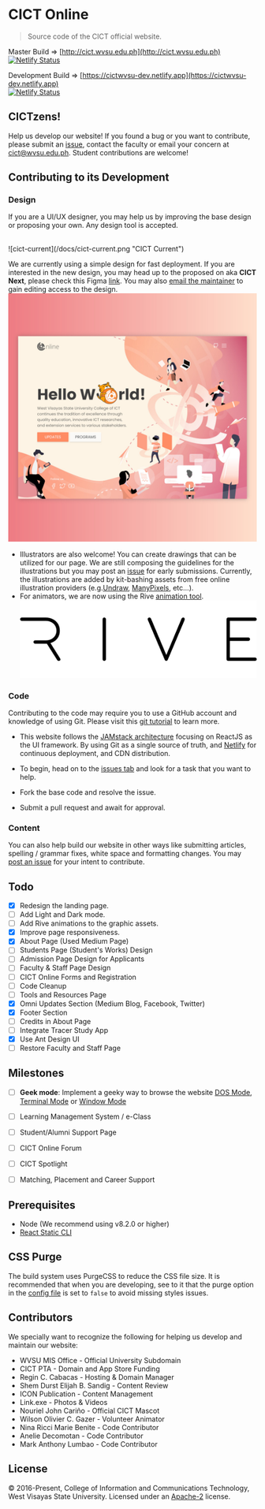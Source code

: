 # CICT Online
> Source code of the CICT official website.


Master Build => [http://cict.wvsu.edu.ph](http://cict.wvsu.edu.ph)<br />
[![Netlify Status](https://api.netlify.com/api/v1/badges/b654c94e-08a6-4b79-b443-7837581b1d8d/deploy-status)](https://app.netlify.com/sites/cictwvsu/deploys)

Development Build => [https://cictwvsu-dev.netlify.app](https://cictwvsu-dev.netlify.app)
<br />
[![Netlify Status](https://api.netlify.com/api/v1/badges/b654c94e-08a6-4b79-b443-7837581b1d8d/deploy-status)](https://app.netlify.com/sites/cictwvsu-dev/deploys)


## CICTzens!
Help us develop our website! If you found a bug or you want to contribute, please submit an [issue](https://help.github.com/articles/creating-an-issue/), contact the faculty or email your concern at [cict@wvsu.edu.ph](mailto:cict@wvsu.edu.ph). Student contributions are welcome!

## Contributing to its Development

### Design
If you are a UI/UX designer, you may help us by improving the base design or proposing your own. Any design tool is accepted. 

<br />
![cict-current](/docs/cict-current.png "CICT Current")

We are currently using a simple design for fast deployment. If you are interested in the new design, you may head up to the proposed on aka **CICT Next**, please check this Figma [link](https://www.figma.com/file/vgB1dLsVDOISTApGFk50qs/CICT-Next?node-id=0%3A1). You may also [email the maintainer](mailto:mjsolidarios@wvsu.edu.ph) to gain editing access to the design.
<br />
![cict-next](/docs/cict-next.jpg "CICT Next")

* Illustrators are also welcome! You can create drawings that can be utilized for our page. We are still composing the guidelines for the illustrations but you may post an [issue](https://help.github.com/articles/creating-an-issue/) for early submissions. Currently, the illustrations are added by kit-bashing assets from free online illustration providers (e.g.[Undraw](https://undraw.co/), [ManyPixels](https://www.manypixels.co), etc...).
* For animators, we are now using the Rive [animation tool](https://rive.app). 
![cict-rive](/docs/rive_logo_black.svg "Animation")

### Code
Contributing to the code may require you to use a GitHub account and knowledge of using Git. Please visit this [git tutorial](https://try.github.io/levels/1/challenges/1) to learn more.
<br />
* This website follows the [JAMstack architecture](https://jamstack.org) focusing on ReactJS as the UI framework. By using Git as a single source of truth, and [Netlify](https://www.netlify.com) for continuous deployment, and CDN distribution.

* To begin, head on to the [issues tab](https://github.com/wvsu-cict-code/cict-online/issues) and look for a task that you want to help.
* Fork the base code and resolve the issue.
* Submit a pull request and await for approval.

### Content
You can also help build our website in other ways like submitting articles, spelling / grammar fixes, white space and formatting changes. You may [post an issue](https://github.com/wvsu-cict-code/cict-online/issues) for your intent to contribute.


## Todo
- [x] Redesign the landing page.
- [ ] Add Light and Dark mode.
- [ ] Add Rive animations to the graphic assets.
- [x] Improve page responsiveness.
- [x] About Page (Used Medium Page)
- [ ] Students Page (Student's Works) Design
- [ ] Admission Page Design for Applicants
- [ ] Faculty & Staff Page Design
- [ ] CICT Online Forms and Registration    
- [ ] Code Cleanup
- [ ] Tools and Resources Page
- [x] Omni Updates Section (Medium Blog, Facebook, Twitter)
- [x] Footer Section
- [ ] Credits in About Page
- [ ] Integrate Tracer Study App
- [x] Use Ant Design UI
- [ ] Restore Faculty and Staff Page

## Milestones
- [ ] **Geek mode**: Implement a geeky way to browse the website [DOS Mode](http://kristopolous.github.io/BOOTSTRA.386/), [Terminal Mode](http://kristopolous.github.io/BOOTSTRA.386/) or [Window Mode](http://www.marianopascual.me/index.html#)
- [ ] Learning Management System / e-Class 
- [ ] Student/Alumni Support Page
- [ ] CICT Online Forum
- [ ] CICT Spotlight
- [ ] Matching, Placement and Career Support


## Prerequisites

- Node (We recommend using v8.2.0 or higher)
- [React Static CLI](https://github.com/react-static/react-static)

## CSS Purge

The build system uses PurgeCSS to reduce the CSS file size. It is recommended that when you are developing, see to it that the purge option in the [config file](static.config.js) is set to ```false``` to avoid missing styles issues.

## Contributors
We specially want to recognize the following for helping us develop and maintain our website:
* WVSU MIS Office - Official University Subdomain
* CICT PTA - Domain and App Store Funding
* Regin C. Cabacas - Hosting & Domain Manager
* Shem Durst Elijah B. Sandig - Content Review
* ICON Publication - Content Management
* Link.exe - Photos & Videos
* Nouriel John Cariño - Official CICT Mascot
* Wilson Olivier C. Gazer - Volunteer Animator
* Nina Ricci Marie Benite - Code Contributor
* Anelie Decomotan - Code Contributor
* Mark Anthony Lumbao - Code Contributor

## License
&copy; 2016-Present, College of Information and Communications Technology, West Visayas State University. Licensed under an [Apache-2](https://github.com/wvsu-cict-code/cict-online/blob/master/LICENSE) license.

